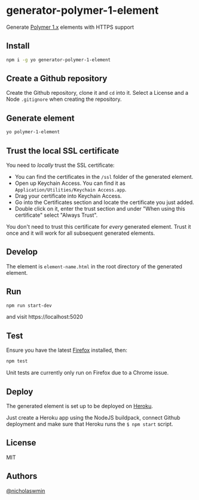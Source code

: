 # generator-polymer-1-element

Generate [Polymer 1.x][polymer-1] elements with HTTPS support

## Install

```bash
npm i -g yo generator-polymer-1-element
```

## Create a Github repository

Create the Github repository, clone it and `cd` into it.
Select a License and a Node `.gitignore` when creating the repository.

## Generate element

```bash
yo polymer-1-element
```

## Trust the local SSL certificate

You need to *locally* trust the SSL certificate:

- You can find the certificates in the `/ssl` folder of the generated element.
- Open up Keychain Access. You can find it as `Application/Utilities/Keychain Access.app`.
- Drag your certificate into Keychain Access.
- Go into the Certificates section and locate the certificate you just added.
- Double click on it, enter the trust section and under "When using this certificate" select "Always Trust".

You don't need to trust this certificate for *every* generated element.
Trust it once and it will work for all subsequent generated elements.

## Develop

The element is `element-name.html` in the root directory of the generated element.

## Run

```bash
npm run start-dev
```

and visit https://localhost:5020

## Test

Ensure you have the latest [Firefox][firefox] installed, then:

```bash
npm test
```

Unit tests are currently only run on Firefox due to a Chrome issue.

## Deploy

The generated element is set up to be deployed on [Heroku][heroku].

Just create a Heroku app using the NodeJS buildpack, connect Github deployment
and make sure that Heroku runs the `$ npm start` script.

## License

MIT

## Authors

[@nicholaswmin][nicholasmin]

[polymer-1]: https://polymer-library.polymer-project.org/1.0/docs/about_10
[polymer-elements]: https://www.webcomponents.org/author/PolymerElements
[firefox]: https://firefox.com
[heroku]: https://heroku.com
[nicholasmin]: https://github.com/nicholaswmin
